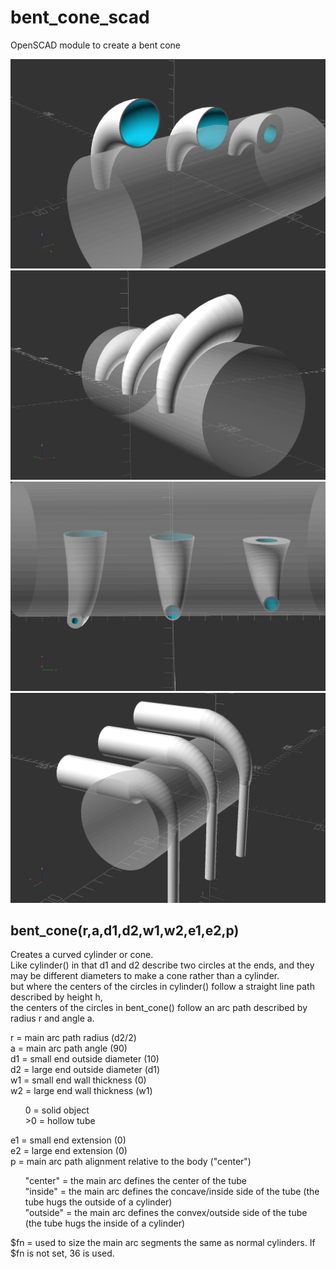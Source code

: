 # bent_cone_scad
OpenSCAD module to create a bent cone

![](bent_cone_demo.png)
![](bent_cone_demo_1.png)
![](bent_cone_demo_2.png)
![](bent_cone_demo_3.png)

## bent_cone(r,a,d1,d2,w1,w2,e1,e2,p)
Creates a curved cylinder or cone.  
Like cylinder() in that d1 and d2 describe two circles at the ends, and they may be different diameters to make a cone rather than a cylinder.  
but where the centers of the circles in cylinder() follow a straight line path described by height h,  
the centers of the circles in bent_cone() follow an arc path described by radius r and angle a.

r = main arc path radius (d2/2)  
a = main arc path angle (90)  
d1 = small end outside diameter (10)  
d2 = large end outside diameter (d1)  
w1 = small end wall thickness (0)  
w2 = large end wall thickness (w1)  
<ul>
0 = solid object<br>
>0 = hollow tube
</ul>

e1 = small end extension (0)  
e2 = large end extension (0)  
p = main arc path alignment relative to the body ("center")  
<ul>
"center" = the main arc defines the center of the tube<br>
"inside" = the main arc defines the concave/inside side of the tube (the tube hugs the outside of a cylinder)<br>
"outside" = the main arc defines the convex/outside side of the tube (the tube hugs the inside of a cylinder)
</ul>

$fn = used to size the main arc segments the same as normal cylinders. If $fn is not set, 36 is used.
